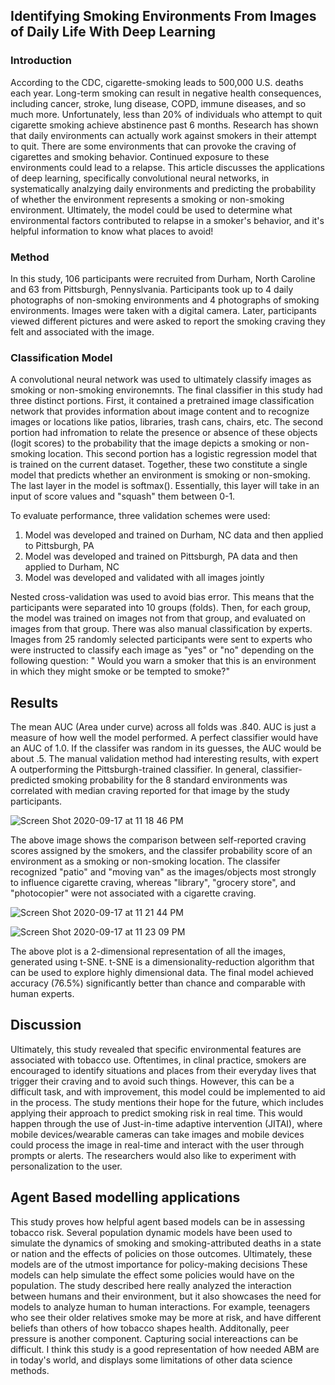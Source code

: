 ## Identifying Smoking Environments From Images of Daily Life With Deep Learning

### Introduction

According to the CDC, cigarette-smoking leads to 500,000 U.S. deaths each year. Long-term smoking can result in negative health consequences, including cancer, stroke, lung disease, COPD, immune diseases, and so much more. Unfortunately, less than 20% of individuals who attempt to quit cigarette smoking achieve abstinence past 6 months. Research has shown that daily environments can actually work against smokers in their attempt to quit. There are some environments that can provoke the craving of cigarettes and smoking behavior. Continued exposure to these environments could lead to a relapse. This article discusses the applications of deep learning, specifically convolutional neural networks, in systematically analzying daily environments and predicting the probability of whether the environment represents a smoking or non-smoking environment. Ultimately, the model could be used to determine what environmental factors contributed to relapse in a smoker's behavior, and it's helpful information to know what places to avoid!

### Method

In this study, 106 participants were recruited from Durham, North Caroline and 63 from Pittsburgh, Pennyslvania. Participants took up to 4 daily photographs of non-smoking environments and 4 photographs of smoking environments. Images were taken with a digital camera. Later, participants viewed different pictures and were asked to report the smoking craving they felt and associated with the image. 

### Classification Model

A convolutional neural network was used to ultimately classify images as smoking or non-smoking environemnts. The final classifier in this study had three distinct portions. First, it contained a pretrained image classification network that provides information about image content and to recognize images or locations like patios, libraries, trash cans, chairs, etc. The second portion had infromation to relate the presence or absence of these objects (logit scores) to the probability that the image depicts a smoking or non-smoking location. This second portion has a logistic regression model that is trained on the current dataset. Together, these two constitute a single model that predicts whether an environment is smoking or non-smoking. The last layer in the model is softmax(). Essentially, this layer will take in an input of score values and "squash" them between 0-1. 

To evaluate performance, three validation schemes were used:

1. Model was developed and trained on Durham, NC data and then applied to Pittsburgh, PA
2. Model was developed and trained on Pittsburgh, PA data and then applied to Durham, NC
3. Model was developed and validated with all images jointly

Nested cross-validation was used to avoid bias error. This means that the participants were separated into 10 groups (folds). Then, for each group, the model was trained on images not from that group, and evaluated on images from that group. There was also manual classification by experts. Images from 25 randomly selected participants were sent to experts who were instructed to classify each image as "yes" or "no" depending on the following question: " Would you warn a smoker that this is an environment in which they might smoke or be tempted to smoke?" 

## Results

The mean AUC (Area under curve) across all folds was .840. AUC is just a measure of how well the model performed. A perfect classifier would have an AUC of 1.0. If the classifer was random in its guesses, the AUC would be about .5. The manual validation method had interesting results, with expert A outperforming the Pittsburgh-trained classifier. In general, classifier-predicted smoking probability for the 8 standard environments was correlated with median craving reported for that image by the study participants. 

![Screen Shot 2020-09-17 at 11 18 46 PM](https://user-images.githubusercontent.com/60228374/93551556-2e65d100-f93c-11ea-91ee-c56069982fb6.png)

The above image shows the comparison between self-reported craving scores assigned by the smokers, and the classifer probability score of an environment as a smoking or non-smoking location. The classifer recognized "patio" and "moving van" as the images/objects most strongly to influence cigarette craving, whereas "library", "grocery store", and "photocopier" were not associated with a cigarette craving. 

![Screen Shot 2020-09-17 at 11 21 44 PM](https://user-images.githubusercontent.com/60228374/93551739-9fa58400-f93c-11ea-9479-74e3f5c74143.png)

![Screen Shot 2020-09-17 at 11 23 09 PM](https://user-images.githubusercontent.com/60228374/93551819-ccf23200-f93c-11ea-9ff9-abe4964c4262.png)

The above plot is a 2-dimensional representation of all the images, generated using t-SNE. t-SNE is a dimensionality-reduction algorithm that can be used to explore highly dimensional data. The final model achieved accuracy (76.5%) significantly better than chance and comparable with human experts.

## Discussion

Ultimately, this study revealed that specific environmental features are associated with tobacco use. Oftentimes, in clinal practice, smokers are encouraged to identify situations and places from their everyday lives that trigger their craving and to avoid such things. However, this can be a difficult task, and with improvement, this model could be implemented to aid in the process. The study mentions their hope for the future, which includes applying their approach to predict smoking risk in real time. This would happen through the use of Just-in-time adaptive intervention (JITAI), where mobile devices/wearable cameras can take images and mobile devices could process the image in real-time and interact with the user through prompts or alerts. The researchers would also like to experiment with personalization to the user.

## Agent Based modelling applications

This study proves how helpful agent based models can be in assessing tobacco risk. Several population dynamic models have been used to simulate the dynamics of smoking and smoking-attributed deaths in a state or nation and the effects of policies on those outcomes. Ultimately, these models are of the utmost importance for policy-making decisions These models can help simulate the effect some policies would have on the population. The study described here really analyzed the interaction between humans and their environment, but it also showcases the need for models to analyze human to human interactions. For example, teenagers who see their older relatives smoke may be more at risk, and have different beliefs than others of how tobacco shapes health. Additonally, peer pressure is another component. Capturing social intereactions can be difficult. I think this study is a good representation of how needed ABM are in today's world, and displays some limitations of other data science methods. 
